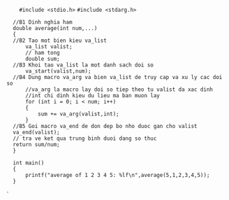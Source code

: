 `   
        #include <stdio.h>`
        `#include <stdarg.h>`
      
      
      //B1 Dinh nghia ham
      double average(int num,...)
      {
      //B2 Tao mot bien kieu va_list
          va_list valist;
          // ham tong
          double sum;
      //B3 Khoi tao va_list la mot danh sach doi so 
          va_start(valist,num);
      //B4 Dung macro va_arg va bien va_list de truy cap va xu ly cac doi so
          //va_arg la macro lay doi so tiep theo tu valist da xac dinh 
          //int chi dinh kieu du lieu ma ban muon lay
          for (int i = 0; i < num; i++)
          {
              sum += va_arg(valist,int);
          }
      //B5 Goi macro va_end de don dep bo nho duoc gan cho valist
      va_end(valist);
      // tra ve ket qua trung binh duoi dang so thuc
      return sum/num;
      }
      
      int main()
      {
          printf("average of 1 2 3 4 5: %lf\n",average(5,1,2,3,4,5));
      }
`
